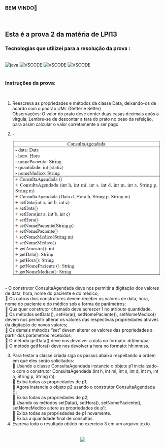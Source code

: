 ### BEM VINDO👋
<br>

## Esta é a prova 2 da matéria de LPI13



### Tecnologias que utilizei para a resolução da prova  :
<div style="display: inline_block">
<br/>
<img alt="java" src="https://img.shields.io/badge/Java-ED8B00?style=for-the-badge&logo=openjdk&logoColor=white" align = "center">
<img alt="VSCODE" src="https://img.shields.io/badge/Made%20for-VSCode-1f425f.svg" align = "center">
<img alt="VSCODE" src=	"https://img.shields.io/badge/GitHub-100000?style=for-the-badge&logo=github&logoColor=white" align = "center">
<img alt="VSCODE" src=	"https://img.shields.io/badge/GIT-E44C30?style=for-the-badge&logo=git&logoColor=white" align = "center">
</div>
<br/>

### Instruções da prova:
<br/>

1) Reescreva as propriedades e métodos da classe Data, deixando-os de acordo com
o padrão UML (Getter e Setter) <br/>
Observações: O valor do prato deve conter duas casas decimais após a virgula;
Lembre-se de descontar a tara do prato no peso da refeição, para assim calcular o
valor corretamente a ser pago.

2) -<center> <img class="imagem" src="./assets/ex2.png"> </center>
<br/>
- O construtor ConsultaAgendada deve nos permitir a digitação dos valores de data,
hora, nome do paciente e do médico; <br/>
 Os outros dois construtores devem receber os valores de data, hora, nome do
paciente e do médico sob a forma de parâmetros;<br/>
 Qualquer construtor chamado deve acrescer 1 no atributo quantidade. <br/>
 Os métodos setData(), setHora(), setNomePaciente(), setNomeMedico() devem nos
permitir alterar os valores das respectivas propriedades através da digitação de
novos valores; <br/>
 Os demais métodos “set” devem alterar os valores das propriedades a partir dos
parâmetros recebidos; <br/>
 O método getData() deve nos devolver a data no formato: dd/mm/aa; <br/>
 O método getHora() deve nos devolver a hora no formato: hh:mm:ss.

3) Para testar a classe criada siga os passos abaixo respeitando a ordem em que eles
serão solicitados: <br/>
 Usando a classe ConsultaAgendada instancie o objeto p1 inicializado-o com o
construtor ConsultaAgendada (int h, int mi, int s, int d, int m, int a, String p, String
m); <br/>
 Exiba todas as propriedades de p1; <br/>
 Agora instancie o objeto p2 usando o construtor ConsultaAgendada (); <br/>
 Exiba todas as propriedades de p2; <br/>
 Usando os métodos setData(), setHora(), setNomePaciente(), setNomeMedico altere
as propriedades de p1; <br/>
 Exiba todas as propriedades de p1 novamente. <br/>
 Exiba a quantidade final de consultas. <br/>
4) Escreva todo o resultado obtido no exercício 3 em um arquivo texto. <br/>
<br/>
<div align="center">
<img src="https://c4c439014e.cbaul-cdnwnd.com/cbc8cf90a2bf052c0ff3a14185d6e71c/200000000-68d6f69d06/50000000.jpg?ph=c4c439014e" align ="center" height="150px">

